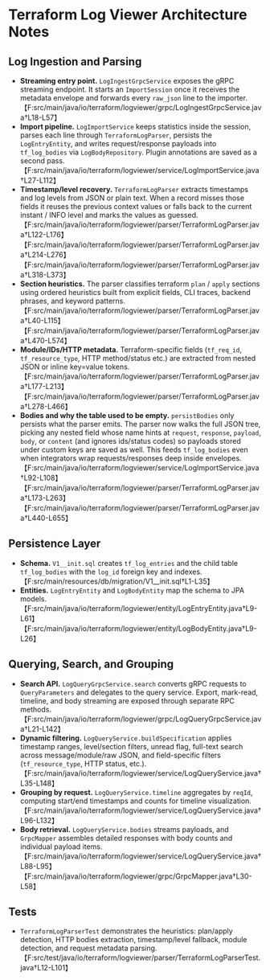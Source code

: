 # Terraform Log Viewer Architecture Notes

## Log Ingestion and Parsing
- **Streaming entry point.** `LogIngestGrpcService` exposes the gRPC streaming endpoint. It starts an `ImportSession` once it receives the metadata envelope and forwards every `raw_json` line to the importer. 【F:src/main/java/io/terraform/logviewer/grpc/LogIngestGrpcService.java†L18-L57】
- **Import pipeline.** `LogImportService` keeps statistics inside the session, parses each line through `TerraformLogParser`, persists the `LogEntryEntity`, and writes request/response payloads into `tf_log_bodies` via `LogBodyRepository`. Plugin annotations are saved as a second pass. 【F:src/main/java/io/terraform/logviewer/service/LogImportService.java†L27-L112】
- **Timestamp/level recovery.** `TerraformLogParser` extracts timestamps and log levels from JSON or plain text. When a record misses those fields it reuses the previous context values or falls back to the current instant / INFO level and marks the values as guessed. 【F:src/main/java/io/terraform/logviewer/parser/TerraformLogParser.java†L122-L176】【F:src/main/java/io/terraform/logviewer/parser/TerraformLogParser.java†L214-L276】【F:src/main/java/io/terraform/logviewer/parser/TerraformLogParser.java†L318-L373】
- **Section heuristics.** The parser classifies terraform `plan` / `apply` sections using ordered heuristics built from explicit fields, CLI traces, backend phrases, and keyword patterns. 【F:src/main/java/io/terraform/logviewer/parser/TerraformLogParser.java†L40-L115】【F:src/main/java/io/terraform/logviewer/parser/TerraformLogParser.java†L470-L574】
- **Module/IDs/HTTP metadata.** Terraform-specific fields (`tf_req_id`, `tf_resource_type`, HTTP method/status etc.) are extracted from nested JSON or inline key=value tokens. 【F:src/main/java/io/terraform/logviewer/parser/TerraformLogParser.java†L177-L213】【F:src/main/java/io/terraform/logviewer/parser/TerraformLogParser.java†L278-L466】
- **Bodies and why the table used to be empty.** `persistBodies` only persists what the parser emits. The parser now walks the full JSON tree, picking any nested field whose name hints at `request`, `response`, `payload`, `body`, or `content` (and ignores ids/status codes) so payloads stored under custom keys are saved as well. This feeds `tf_log_bodies` even when integrators wrap requests/responses deep inside envelopes. 【F:src/main/java/io/terraform/logviewer/service/LogImportService.java†L92-L108】【F:src/main/java/io/terraform/logviewer/parser/TerraformLogParser.java†L173-L263】【F:src/main/java/io/terraform/logviewer/parser/TerraformLogParser.java†L440-L655】

## Persistence Layer
- **Schema.** `V1__init.sql` creates `tf_log_entries` and the child table `tf_log_bodies` with the `log_id` foreign key and indexes. 【F:src/main/resources/db/migration/V1__init.sql†L1-L35】
- **Entities.** `LogEntryEntity` and `LogBodyEntity` map the schema to JPA models. 【F:src/main/java/io/terraform/logviewer/entity/LogEntryEntity.java†L9-L61】【F:src/main/java/io/terraform/logviewer/entity/LogBodyEntity.java†L9-L26】

## Querying, Search, and Grouping
- **Search API.** `LogQueryGrpcService.search` converts gRPC requests to `QueryParameters` and delegates to the query service. Export, mark-read, timeline, and body streaming are exposed through separate RPC methods. 【F:src/main/java/io/terraform/logviewer/grpc/LogQueryGrpcService.java†L21-L142】
- **Dynamic filtering.** `LogQueryService.buildSpecification` applies timestamp ranges, level/section filters, unread flag, full-text search across message/module/raw JSON, and field-specific filters (`tf_resource_type`, HTTP status, etc.). 【F:src/main/java/io/terraform/logviewer/service/LogQueryService.java†L35-L148】
- **Grouping by request.** `LogQueryService.timeline` aggregates by `reqId`, computing start/end timestamps and counts for timeline visualization. 【F:src/main/java/io/terraform/logviewer/service/LogQueryService.java†L96-L132】
- **Body retrieval.** `LogQueryService.bodies` streams payloads, and `GrpcMapper` assembles detailed responses with body counts and individual payload items. 【F:src/main/java/io/terraform/logviewer/service/LogQueryService.java†L88-L95】【F:src/main/java/io/terraform/logviewer/grpc/GrpcMapper.java†L30-L58】

## Tests
- `TerraformLogParserTest` demonstrates the heuristics: plan/apply detection, HTTP bodies extraction, timestamp/level fallback, module detection, and request metadata parsing. 【F:src/test/java/io/terraform/logviewer/parser/TerraformLogParserTest.java†L12-L101】
